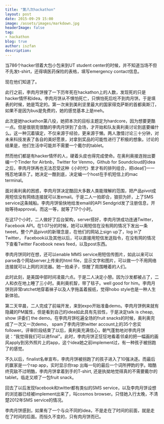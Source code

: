 ```yaml
---
title: "第八次hackathon"
layout: post
date: 2015-09-29 15:00
image: /assets/images/markdown.jpg
headerImage: false
tag:
- hackathon
blog: true
author: iszfan
description: 
---
```

当786个hacker领着大包小包来到UT student center的时候，并不知道当场不但不先发t-shirt，还得填医药保险的表格，填写emergency contact信息。

现在他们知道了。

此行之前，李肉月饼搜了一下历年死在hackathon上的人数，发现死的只是hacker情怀和idea。李肉月饼从不惧怕死亡，只惧怕死后吃不到肉月饼。于是填表的时候，她是笃定的。第一次来到美利坚里最大的国家得克萨斯的首都奥斯汀，如果不是因为bus是免费的，她的感觉基本上是meh。

此次是她hackathon第八役，她把本次的目标主题定为hardcore，因为想要更酷一点。但是很朋克很酷的李肉月饼到了会场，才开始和队友奥利奥讨论到底要编什么。这一种沉着镇定，不仅来源于经验，更来源于懒。两人激情讨论三十分钟，对未来科技发表了各自的美好愿景，对拿到奖品的可能性进行了积极的想象。讨论的结果是，他们生活中可能并不需要一个戴尔的tablet。

然而他们都是有hacker情怀的人，硬着头皮也得完成使命。在奥利奥接连抛出要编一个Tinder for Airbnb，Twitter for Venmo，Github for Soundcloud的idea之后，李肉月饼再也无法忍受这种《小时代》里才有的排列组合，把idea们一一残忍地谋杀了。她决定一酷到底，决定编一个host在手机短信上的mac terminal。

面对奥利奥的困惑，李肉月饼决定酷回大多数人类能理解的范围，把产品pivot成用短信没有网络连接就可以发email。于是二人一拍即合，狼狈为奸，上了SMS service这条贼船。李肉月饼愉快地给发email的API Sendgrid发了注册信息，开始等待approval。而这一等，就等了17个小时。

在这17个小时，二人做好了后台架构，server搭好，李肉月饼成功连通Twitter，Facebook API。在1:07分的时候，她可以用短信在没有网的情况下发出一条tweet。整个产品pivot的新理念是，在他们的网站上sign up了，log in了Twitter， Facebook以及其他以后，可以直接用短信发送指令，在没有网的情况下查看Twitter Facebook news feed，以及post东西。

李肉月饼同时在想，还可以enable MMS service用短信传图片，如此以来可以parse各个网站server上传来的html file，显示文字和图片，可以做一个不用网络连接就可以上网的浏览器。她一拍桌子，惊醒了周围睡着的人们。

此时此刻，是美国中部时间凌晨六点。于是二人决定小憩。因为沙发都被占了，二人和衣在地上睡了三小时。奥利奥机智，带了毯子。well good for him。李肉月饼则非常ratchet地穿着袜子以及人字拖盖着报纸，觉得hobo style也是一种人生新体验。

第二天早晨，二人完成了前端开发，来到expo开始准备demo。李肉月饼例来就有隐藏的PM属性，但是看到自己的idea如此具有先验性，于是决定talk is cheap, show 评委们 the demo。在李肉月饼吃遍全场的fruit snacks的时候，奥利奥完成了一次又一次demo， spam了李肉月饼twitter account上的35个忠实follower。评审阶段结束了以后，奥利奥充满信心，朝气蓬勃地对李肉月饼说：“我觉得我们可以进final”。此时，李肉月饼正怔怔地看着邻桌的把一幅画的画风apply到另外照片上的app，这个idea她之前implement过，有一种孩子被拐跑了的感觉。

不久以后，finalist名单宣布，李肉月饼被拐跑了的孩子进入了10强决逐。而最后的赢家是一个rap app，实时显示你rap 出每一句的最后一个词所押韵的字。暗酷终究敌不过明酷，李肉月饼拿着到手的T-shirt, 还是执拗地觉得真的不需要戴尔的tablet，临走又顺了一包fruit snack。

回去了以后发现facebook和twitter都有类似的SMS service，以及李肉月饼设想的浏览器已经被implement出来了，叫cosmos browser。只怪她入行太晚，不清楚2012年SMS service的情况。

李肉月饼感到，如果有了一个与众不同的idea，不是走在了时间的前面，就是走在了时间的后面。而恒久不变的，只有肉月饼而已。